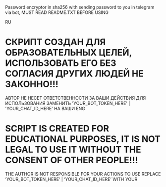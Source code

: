 Password encryptor in sha256 with sending password to you in telegram via bot, MUST READ README.TXT BEFORE USING

RU

# СКРИПТ СОЗДАН ДЛЯ ОБРАЗОВАТЕЛЬНЫХ ЦЕЛЕЙ, ИСПОЛЬЗОВАТЬ ЕГО БЕЗ СОГЛАСИЯ ДРУГИХ ЛЮДЕЙ НЕ ЗАКОННО!!! 
  АВТОР НЕ НЕСЕТ ОТВЕТСТВЕННОСТИ ЗА ВАШИ ДЕЙСТВИЯ 
  ДЛЯ ИСПОЛЬЗОВАНИЯ ЗАМЕНИТЬ 'YOUR_BOT_TOKEN_HERE' | 'YOUR_CHAT_ID_HERE' НА ВАШИ
ENG

# SCRIPT IS CREATED FOR EDUCATIONAL PURPOSES, IT IS NOT LEGAL TO USE IT WITHOUT THE CONSENT OF OTHER PEOPLE!!!
  THE AUTHOR IS NOT RESPONSIBLE FOR YOUR ACTIONS
  TO USE REPLACE ‘YOUR_BOT_TOKEN_HERE’ | ‘YOUR_CHAT_ID_HERE’ WITH YOUR
